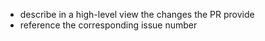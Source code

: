 - describe in a high-level view the changes the PR provide
- reference the corresponding issue number
